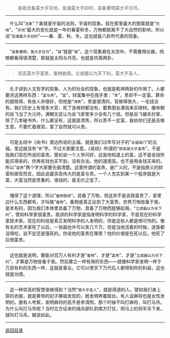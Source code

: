 > 是故法象莫大乎天地，变通莫大乎四时，县象著明莫大乎日月。
___
&emsp;什么叫“``法象``”？象就是宇宙的法则，宇宙的现象。挂在那里最大的图案就是“``天地``”，“``天地``”最大的变化就是一年的春夏秋冬，万物都脱离不了大自然的影响，所以说“``变通莫大乎四时``”——春、夏、秋、冬。这也就是八卦所代表的现象。
___
&emsp;“``县象蓍明，莫大乎日月``”，“``县``”就是“``悬``”，这个现象悬在太空中，不需要用仪器，肉眼都看得很清楚，那就是太阳与月亮，也就是坎离两卦。
___
> 崇高莫大乎富贵，备物致用。立成器以为天下利，莫大乎圣人。
___
&emsp;孔子讲到人文哲学的现象、人为的社会的现象，也就是乾坤两卦的作用了。人都要求这两样东西：“``富与贵``”。“``富``”，财富集中在我手里：“``贵``”，贵却不一定富。算命的就晓得，有些人命很好，但他是“``清贵``”，贵是很清的，官做得很大，一毛钱没有。我们历史上有很多大官，死了连棺材都没有，要靠朋友凑钱来买棺材。像宋朝的岳飞当了大元帅，满朝文武认为岳飞家里多少会有几个钱。但是岳飞被杀抄家，除了几本破书外，什么都没有，这就是清贵。所以贵不一定富，我劝你们还是去做生意，不要忙着做官。富了自然就可以贵。
___
&emsp;可是五经中《尚书》里边所说的五福，就是我们过年写对子的“``五福临门``”的五福，里边就没有“``贵``”字。不过大家要注意，《易经》所谓的“``崇高莫大乎富贵``”，不是指我们现在所说的富贵。譬如说一个人学问好，这是他知道上的富，这不是金钱所能买得来的，你再有钱也买不到，没有办法。他的道德高，也不是用金钱买来的。所以“``富贵``”两个字大家要先搞清楚。这里所谓的富贵，是广义的，不是指狭义的财富和做官而言，因此说最崇高伟大的是富与贵。一个人充实到某一个程序就是大富，大富当然是贵重的、值钱的，是无价之宝了。
___
&emsp;懂得了这个道理，所以“``备物致用``”。具备了万物，但这并不是说我富贵了，家里边什么东西都有，才叫做“``备物``”。备物是真正达到了大富贵，世界万物皆备于我，是本有的，因为我们本体里具备了万物，具备了万物而能够起用。“``立成器以为天下利``”，譬如科学家很富贵。我讲的科学家是指发明科学的科学家，不是现在的科学家技术家。现在的科技是真正发明科学的人发明的，但是这些人都是很可怜的。像有名的艺术家死了以后，一张画也许可以卖几千万，但是当他活着的时候，连饭都没得吃，说不定还是饿死的。你说他的富贵在哪里？他的价值是在死以后，他死了后很富贵。
___
&emsp;这也就是说明，要能对百万人有利才是“``备物``”、才是“``富贵``”、才是“``立成器以为天下利``”，才算是万物皆备于我。然后建立一样有用的东西——就像科学家发明一样于万民有利的东西一样，这就是事业。它可以使天下万代后人都得到你的利益，这也就是功德。
___
&emsp;这一种崇高的智慧谁做得到？当然“``莫大乎圣人``”，就是得道的人。譬如我们身上穿的衣服，就是黄帝的妃子嫘祖发现的，她发明养蚕取丝。有人说麻将也是女性发明的。据有人考察，发明麻将的高手是李清照。那个时候不叫打麻将，叫打马吊。为什么叫打马吊呢？当时北方征来的骑兵部队到南方打仗，把马上的将军吊下来，就叫打马吊。据说如此。
___
[返回目录](../../master/README.md#目录)